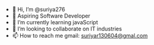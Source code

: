 - 👋 Hi, I’m @suriya276
- 👀 Aspiring Software Developer 
- 🌱 I’m currently learning javaScript 
- 💞️ I’m looking to collaborate on IT industries 
- 📫 How to reach me gmail: suriyar130604@gmal.com
  

<!---
suriya276/suriya276 is a ✨ special ✨ repository because its `README.md` (this file) appears on your GitHub profile.
You can click the Preview link to take a look at your changes.
--->
